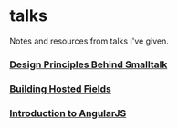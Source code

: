# talks

Notes and resources from talks I've given.

### [Design Principles Behind Smalltalk](2015-design-principles-behind-smalltalk)

### [Building Hosted Fields](2015-building-hosted-fields)

### [Introduction to AngularJS](2014-intro-to-angularjs)
